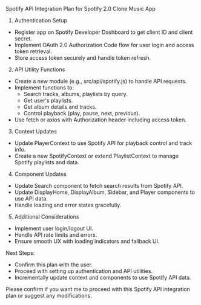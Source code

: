 Spotify API Integration Plan for Spotify 2.0 Clone Music App

1. Authentication Setup
- Register app on Spotify Developer Dashboard to get client ID and client secret.
- Implement OAuth 2.0 Authorization Code flow for user login and access token retrieval.
- Store access token securely and handle token refresh.

2. API Utility Functions
- Create a new module (e.g., src/api/spotify.js) to handle API requests.
- Implement functions to:
  - Search tracks, albums, playlists by query.
  - Get user's playlists.
  - Get album details and tracks.
  - Control playback (play, pause, next, previous).
- Use fetch or axios with Authorization header including access token.

3. Context Updates
- Update PlayerContext to use Spotify API for playback control and track info.
- Create a new SpotifyContext or extend PlaylistContext to manage Spotify playlists and data.

4. Component Updates
- Update Search component to fetch search results from Spotify API.
- Update DisplayHome, DisplayAlbum, Sidebar, and Player components to use API data.
- Handle loading and error states gracefully.

5. Additional Considerations
- Implement user login/logout UI.
- Handle API rate limits and errors.
- Ensure smooth UX with loading indicators and fallback UI.

Next Steps:
- Confirm this plan with the user.
- Proceed with setting up authentication and API utilities.
- Incrementally update context and components to use Spotify API data.

Please confirm if you want me to proceed with this Spotify API integration plan or suggest any modifications.
